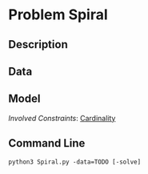 # Problem Spiral

## Description



## Data



## Model

*Involved Constraints*: [Cardinality](https://pycsp.org/documentation/constraints/Cardinality)


## Command Line

```shell
python3 Spiral.py -data=TODO [-solve]
```


